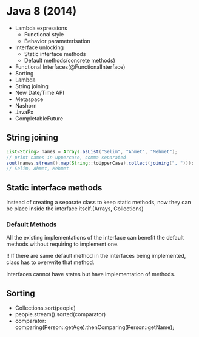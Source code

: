 # Java 8 (2014)

- Lambda expressions
  - Functional style
  - Behavior parameterisation
- Interface unlocking
  - Static interface methods
  - Default methods(concrete methods)
- Functional Interfaces(@FunctionalInterface)
- Sorting
- Lambda
- String joining
- New Date/Time API
- Metaspace
- Nashorn
- JavaFx
- CompletableFuture

## String joining

```java
List<String> names = Arrays.asList("Selim", "Ahmet", "Mehmet");
// print names in uppercase, comma separated
sout(names.stream().map(String::toUpperCase).collect(joining(", ")));
// Selim, Ahmet, Mehmet
```

## Static interface methods
Instead of creating a separate class to keep static methods, now they can be
place inside the interface itself.(Arrays, Collections)

### Default Methods
All the existing implementations of the interface can benefit the default methods
without requiring to implement one.

!! If there are same default method in the interfaces being implemented, class
has to overwrite that method.

Interfaces cannot have states but have implementation of methods.

## Sorting

- Collections.sort(people)
- people.stream().sorted(comparator)
- comparator: comparing(Person::getAge).thenComparing(Person::getName);
